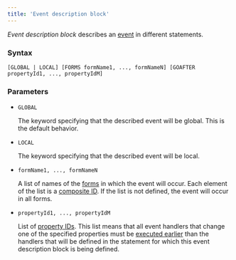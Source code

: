 ```yaml
---
title: 'Event description block'
---
```


*Event description block* describes an [event](Events.md) in different statements.

### Syntax

    [GLOBAL | LOCAL] [FORMS formName1, ..., formNameN] [GOAFTER propertyId1, ..., propertyIdM]

### Parameters

- `GLOBAL`

    The keyword specifying that the described event will be global. This is the default behavior.

- `LOCAL`

    The keyword specifying that the described event will be local.

- `formName1, ..., formNameN`

    A list of names of the  [forms](Forms.md) in which the event will occur. Each element of the list is a  [composite ID](IDs.md#cid-broken). If the list is not defined, the event will occur in all forms.

- `propertyId1, ..., propertyIdM`

    List of [property IDs](IDs.md#propertyid-broken). This list means that all event handlers that change one of the specified properties must be [executed earlier](Events.md#order-broken) than the handlers that will be defined in the statement for which this event description block is being defined.
